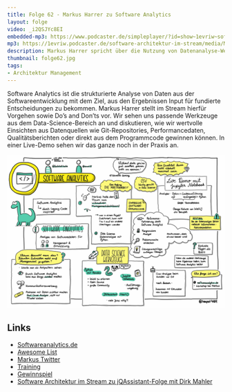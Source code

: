 ```yaml
---
title: Folge 62 - Markus Harrer zu Software Analytics
layout: folge
video: _i2QSJYc8EI
embedded-mp3: https://www.podcaster.de/simpleplayer/?id=show~1evriw~software-architektur-im-stream~pod-5fcccd48d39093128c2a2eb16a&v=1623418399
mp3: https://1evriw.podcaster.de/software-architektur-im-stream/media/MarkusHarrerSoftwareAnalytics.mp3
description: Markus Harrer spricht über die Nutzung von Datenanalyse-Werkzeugen in Software-Projekten.
thumbnail: folge62.jpg
tags:
- Architektur Management
---
```


Software Analytics ist die strukturierte Analyse von Daten aus der
Softwareentwicklung mit dem Ziel, aus den Ergebnissen Input für
fundierte Entscheidungen zu bekommen. Markus Harrer stellt im Stream
hierfür Vorgehen sowie Do’s and Don’ts vor. Wir sehen uns passende
Werkzeuge aus dem Data-Science-Bereich an und diskutieren, wie wir
wertvolle Einsichten aus Datenquellen wie Git-Repositories,
Performancedaten, Qualitätsberichten oder direkt aus dem Programmcode
gewinnen können. In einer Live-Demo sehen wir das ganze noch in der
Praxis an.

![Sketchnotes](/sketchnotes/folge62.jpg)

## Links

* [Softwareanalytics.de](https://softwareanalytics.de/)
* [Awesome List](https://github.com/feststelltaste/awesome-software-analytics)
* [Markus Twitter](https://twitter.com/feststelltaste )
* [Training](https://www.innoq.com/de/trainings/software-analytics/)
* [Gewinnspiel](https://forms.gle/5yvA5np1mj759tkH9 )
* [Software Architektur im Stream zu jQAssistant-Folge mit Dirk Mahler](https://software-architektur.tv/2021/05/07/folge58.html )
